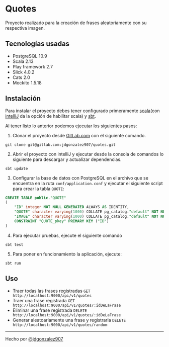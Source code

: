 # Quotes
Proyecto realizado para la creación de frases aleatoriamente con su respectiva imagen.

## Tecnologías usadas
- PostgreSQL 10.9
- Scala 2.13
- Play framework 2.7
- Slick 4.0.2
- Cats 2.0
- Mockito 1.5.18

## Instalación
Para instalar el proyecto debes tener configurado primeramente [scala](https://www.scala-lang.org/download/)(con [intelliJ](https://www.jetbrains.com/idea/download/#section=windows) da la opción de habilitar scala) y [sbt](https://www.scala-sbt.org/download.html "Scala").

Al tener listo lo anterior podemos ejecutar los siguientes pasos:
1. Clonar el proyecto desde [GitLab.com](https://gitlab.com/jdgonzalez907/quotes "GitLab.com")  con el siguiente comando.
```shell
git clone git@gitlab.com:jdgonzalez907/quotes.git
```
2. Abrir el proyecto con intelliJ y ejecutar desde la consola de comandos lo siguiente para descargar y actualizar dependencias.
```shell
sbt update
```
3. Configurar la base de datos con PostgreSQL en el archivo que se encuentra en la ruta `conf/application.conf` y ejecutar el siguiente script para crear la tabla `QUOTE`:
```sql
CREATE TABLE public."QUOTE"
(
    "ID" integer NOT NULL GENERATED ALWAYS AS IDENTITY,
    "QUOTE" character varying(1000) COLLATE pg_catalog."default" NOT NULL,
    "IMAGE" character varying(1000) COLLATE pg_catalog."default" NOT NULL,
    CONSTRAINT "QUOTE_pkey" PRIMARY KEY ("ID")
)
```
4. Para ejecutar pruebas, ejecute el siguiente comando
```shell
sbt test
```
5. Para poner en funcionamiento la aplicación, ejecute:
```
sbt run
```

## Uso
- Traer todas las frases registradas `GET http://localhost:9000/api/v1/quotes`
- Traer una frase registrada `GET http://localhost:9000/api/v1/quotes/:idDeLaFrase`
- Eliminar una frase registrada `DELETE http://localhost:9000/api/v1/quotes/:idDeLaFrase`
- Generar aleatoariamente una frase y registrarla `DELETE http://localhost:9000/api/v1/quotes/random`


------------


Hecho por [@jdgonzalez907](https://www.linkedin.com/in/jdgonzalez907/ "@jdgonzalez907")